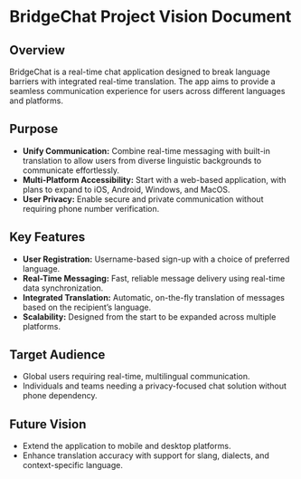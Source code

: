 # BridgeChat Project Vision Document

## Overview

BridgeChat is a real-time chat application designed to break language barriers with integrated real-time translation. The app aims to provide a seamless communication experience for users across different languages and platforms.

## Purpose

- **Unify Communication:** Combine real-time messaging with built-in translation to allow users from diverse linguistic backgrounds to communicate effortlessly.
- **Multi-Platform Accessibility:** Start with a web-based application, with plans to expand to iOS, Android, Windows, and MacOS.
- **User Privacy:** Enable secure and private communication without requiring phone number verification.

## Key Features

- **User Registration:** Username-based sign-up with a choice of preferred language.
- **Real-Time Messaging:** Fast, reliable message delivery using real-time data synchronization.
- **Integrated Translation:** Automatic, on-the-fly translation of messages based on the recipient’s language.
- **Scalability:** Designed from the start to be expanded across multiple platforms.

## Target Audience

- Global users requiring real-time, multilingual communication.
- Individuals and teams needing a privacy-focused chat solution without phone dependency.

## Future Vision

- Extend the application to mobile and desktop platforms.
- Enhance translation accuracy with support for slang, dialects, and context-specific language.

